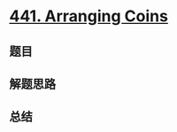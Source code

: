 # [441. Arranging Coins](https://leetcode.com/problems/arranging-coins/)

## 题目


## 解题思路


## 总结


